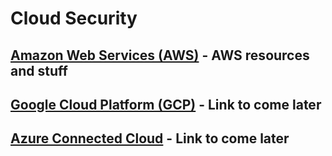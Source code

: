 # Cloud Security

## [Amazon Web Services (AWS)](https://github.com/NetSecQuin/Quintessence/blob/main/Blue%20Pages/Cloud%20Security/Amazon%20Web%20Services%20(AWS).md) - AWS resources and stuff 

## [Google Cloud Platform (GCP)]() - Link to come later

## [Azure Connected Cloud]() - Link to come later
